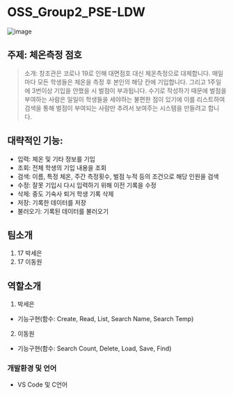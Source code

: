 # OSS_Group2_PSE-LDW

![image](https://user-images.githubusercontent.com/37777412/166202332-e8e8273a-5181-4f68-9474-172a5e8b1747.png)


## 주제: 체온측정 점호
>소개: 창조관은 코로나 19로 인해 대면점호 대신 체온측정으로 대체합니다. 매일마다 모든 학생들은 체온을 측정 후 본인의 해당 칸에 기입합니다. 그리고 1주일에 3번이상 기입을 안했을 시 벌점이 부과됩니다. 수기로 작성하기 때문에 벌점을 부여하는 사람은 일일이 학생들을 세야하는 불편한 점이 있기에 이를 리스트하여 검색을 통해 벌점이 부여되는 사람만 추려서 보여주는 시스템을 만들려고 합니다.

## 대략적인 기능:
- 입력: 체온 및 기타 정보를 기입
- 조회: 전체 학생의 기입 내용을 조회
- 검색: 이름, 특정 체온, 주간 측정횟수, 벌점 누적 등의 조건으로 해당 인원을 검색
- 수정: 잘못 기입시 다시 입력하기 위해 이전 기록을 수정
- 삭제: 중도 기숙사 퇴거 학생 기록 삭제
- 저장: 기록한 데이터를 저장
- 불러오기: 기록된 데이터를 불러오기


## 팀소개 

1. 17 박세은
2. 17 이동원

## 역할소개
1. 박세은
- 기능구현(함수: Create, Read, List, Search Name, Search Temp)

2. 이동원
- 기능구현(함수: Search Count, Delete, Load, Save, Find)


### 개발환경 및 언어
- VS Code 및 C언어







